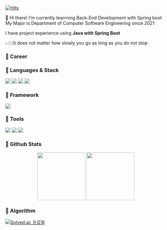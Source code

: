 [![Hits](https://hits.seeyoufarm.com/api/count/incr/badge.svg?url=https%3A%2F%2Fgithub.com%2Fsoochangoforit&count_bg=%2379C83D&title_bg=%23555555&icon=&icon_color=%23E7E7E7&title=Views&edge_flat=false)](https://hits.seeyoufarm.com)

👋 Hi there! I’m currently learrning Back-End Development with Spring boot  
My Major is Department of Computer Software Engineering since 2021

I have project experience using **Java with Spring Boot**

👉🏼It does not matter how slowly you go as long as you do not stop

### 🌟 Career


### 🌟 Languages & Stack
<img src="https://img.shields.io/badge/JAVA-007396?style=for-the-badge&logo=java&logoColor=white">
<img src="https://img.shields.io/badge/Python-3766AB?style=for-the-badge&logo=Python&logoColor=white"/>
<img src="https://img.shields.io/badge/mysql-4479A1?style=for-the-badge&logo=mysql&logoColor=white">
<img src="https://img.shields.io/badge/mariaDB-003545?style=for-the-badge&logo=mariaDB&logoColor=white">


### 🌟 Framework
<img src="https://img.shields.io/badge/Spring%20Boot-6DB33F?style=for-the-badge&logo=Spring%20Boot&logoColor=white">


### 🌟 Tools
<img src="https://img.shields.io/badge/Git-F05032?style=for-the-badge&logo=Git&logoColor=white">
<img src="https://img.shields.io/badge/GitHub-181717?style=for-the-badge&logo=GitHub&logoColor=white">
<img src="https://img.shields.io/badge/IntelliJ-000000?style=for-the-badge&logo=IntelliJ%20IDEA&logoColor=white">


### 🌟 Github Stats
<div align="center">
  <a>
    <img align="center" height=150 src="https://github-readme-stats.vercel.app/api?username=soochangoforit&hide=contribs&show_icons=true&count_private=true&hide_border=true&theme=nord" />
  </a>
  <a>
    <img align="center" height=150 src="https://github-readme-stats.vercel.app/api/top-langs/?username=soochangoforit&hide=javascript&layout=compact&hide_border=true&theme=nord" />
  </a>
</div>


### 🌟 Algorithm
[![Solved.ac
프로필](http://mazassumnida.wtf/api/v2/generate_badge?boj=tncksdl05)](https://solved.ac/tncksdl05)

